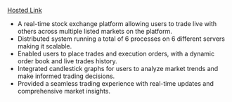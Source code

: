 <span>[Hosted Link](https://exchange.dhruvilspace.site/trade/tata_inr)</span>

- A real-time stock exchange platform allowing users to trade live with others across multiple listed markets on the platform.
- Distributed system running a total of 6 processes on 6 different servers making it scalable.
- Enabled users to place trades and execution orders, with a dynamic order book and live trades history.
- Integrated candlestick graphs for users to analyze market trends and make informed trading decisions.
- Provided a seamless trading experience with real-time updates and comprehensive market insights.
